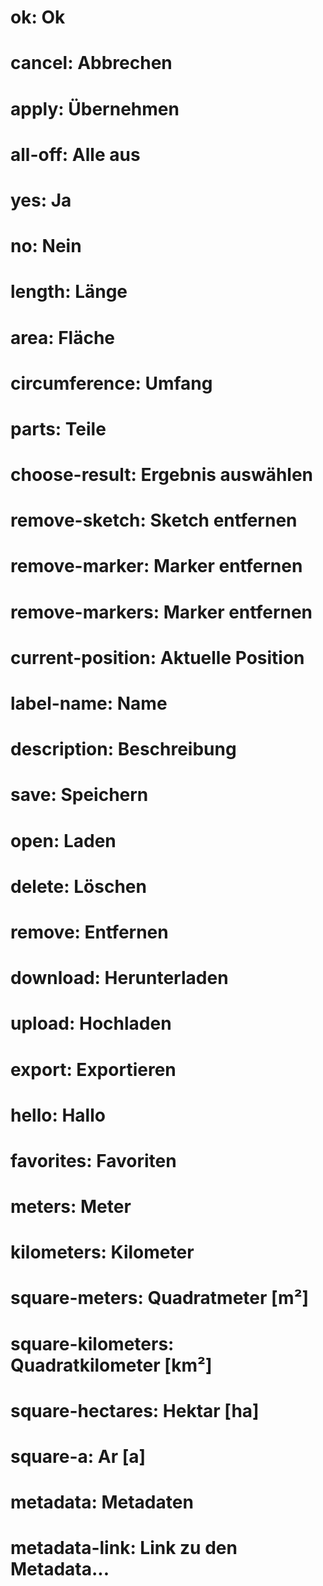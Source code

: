 ﻿# ok: Ok
# cancel: Abbrechen
# apply: Übernehmen
# all-off: Alle aus
# yes: Ja
# no: Nein

# length: Länge
# area: Fläche
# circumference: Umfang

# parts: Teile
# choose-result: Ergebnis auswählen

# remove-sketch: Sketch entfernen
# remove-marker: Marker entfernen
# remove-markers: Marker entfernen

# current-position: Aktuelle Position

# label-name: Name

# description: Beschreibung

# save: Speichern
# open: Laden
# delete: Löschen
# remove: Entfernen
# download: Herunterladen
# upload: Hochladen
# export: Exportieren

# hello: Hallo

# favorites: Favoriten

# meters: Meter
# kilometers: Kilometer
# square-meters: Quadratmeter [m²]
# square-kilometers: Quadratkilometer [km²]
# square-hectares: Hektar [ha]
# square-a: Ar [a]

# metadata: Metadaten
# metadata-link: Link zu den Metadata...

